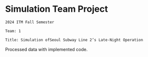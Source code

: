 # Simulation Team Project

```bash
2024 ITM Fall Semester

Team: 1

Title: Simulation ofSeoul Subway Line 2’s Late-Night Operation
```

Processed data with implemented code.